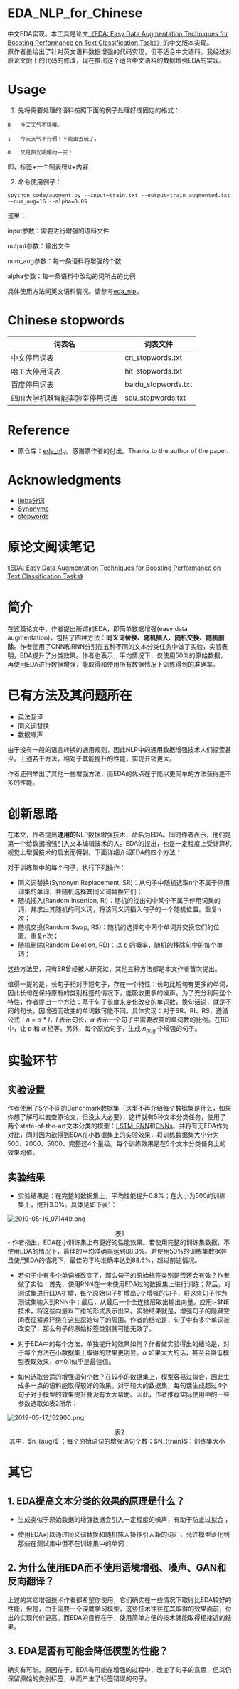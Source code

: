 # EDA_NLP_for_Chinese

中文EDA实现。本工具是论文[《EDA: Easy Data Augmentation Techniques for Boosting Performance on Text Classification Tasks》](https://arxiv.org/abs/1901.11196)的中文版本实现。  
原作者虽给出了针对英文语料数据增强的代码实现，但不适合中文语料。我经过对原论文附上的代码的修改，现在推出这个适合中文语料的数据增强EDA的实现。


# Usage

1. 先将需要处理的语料按照下面的例子处理好成固定的格式：
```
0	今天天气不错哦。

1	今天天气不行啊！不能出去玩了。

0	又是阳光明媚的一天！
```


即，标签+一个制表符\t+内容

2. 命令使用例子：

`$python code/augment.py --input=train.txt --output=train_augmented.txt --num_aug=16 --alpha=0.05`

这里：

input参数：需要进行增强的语料文件

output参数：输出文件

num_aug参数：每一条语料将增强的个数

alpha参数：每一条语料中改动的词所占的比例



具体使用方法同英文语料情况。请参考[eda_nlp](https://github.com/jasonwei20/eda_nlp)。



# Chinese stopwords

| 词表名                         | 词表文件            |
| ------------------------------ | ------------------- |
| 中文停用词表                   | cn_stopwords.txt    |
| 哈工大停用词表                 | hit_stopwords.txt   |
| 百度停用词表                   | baidu_stopwords.txt |
| 四川大学机器智能实验室停用词库 | scu_stopwords.txt   |



# Reference

- 原仓库：[eda_nlp](https://github.com/jasonwei20/eda_nlp)。感谢原作者的付出。Thanks to the author of the paper.



# Acknowledgments

- [jieba分词](https://github.com/fxsjy/jieba)
- [Synonyms](https://github.com/huyingxi/Synonyms)
- [stopwords](https://github.com/goto456/stopwords)





# 原论文阅读笔记  

[《EDA: Easy Data Augmentation Techniques for Boosting Performance on Text Classification Tasks》](https://arxiv.org/abs/1901.11196)


# 简介


在这篇论文中，作者提出所谓的EDA，即简单数据增强(easy data augmentation)，包括了四种方法：**同义词替换、随机插入、随机交换、随机删除**。作者使用了CNN和RNN分别在五种不同的文本分类任务中做了实验，实验表明，EDA提升了分类效果。作者也表示，平均情况下，仅使用50%的原始数据，再使用EDA进行数据增强，能取得和使用所有数据情况下训练得到的准确率。

 

# 已有方法及其问题所在

- 英法互译
- 同义词替换
- 数据噪声

由于没有一般的语言转换的通用规则，因此NLP中的通用数据增强技术人们探索甚少。上述若干方法，相对于其能提升的性能，实现开销更大。

作者还列举出了其他一些增强方法，而EDA的优点在于能以更简单的方法获得差不多的性能。

 

# 创新思路

在本文，作者提出**通用的**NLP数据增强技术，命名为EDA。同时作者表示，他们是第一个给数据增强引入文本编辑技术的人。EDA的提出，也是一定程度上受计算机视觉上增强技术的启发而得到。下面详细介绍EDA的四个方法：

对于训练集中的每个句子，执行下列操作：

- 同义词替换(Synonym Replacement, SR)：从句子中随机选取n个不属于停用词集的单词，并随机选择其同义词替换它们；
- 随机插入(Random Insertion, RI)：随机的找出句中某个不属于停用词集的词，并求出其随机的同义词，将该同义词插入句子的一个随机位置。重复n次；
- 随机交换(Random Swap, RS)：随机的选择句中两个单词并交换它们的位置。重复n次；
- 随机删除(Random Deletion, RD)：以 $p$ 的概率，随机的移除句中的每个单词；

这些方法里，只有SR曾经被人研究过，其他三种方法都是本文作者首次提出。

值得一提的是，长句子相对于短句子，存在一个特性：长句比短句有更多的单词，因此长句在保持原有的类别标签的情况下，能吸收更多的噪声。为了充分利用这个特性，作者提出一个方法：基于句子长度来变化改变的单词数，换句话说，就是不同的句长，因增强而改变的单词数可能不同。具体实现：对于SR、RI、RS，遵循公式：$n$ = $\alpha$ * $l$，$l$ 表示句长，$\alpha$ 表示一个句子中需要改变的单词数的比例。在RD中，让 $p$ 和 $\alpha$ 相等。另外，每个原始句子，生成 $n_{aug}$ 个增强的句子。

 

# 实验环节

## 实验设置

作者使用了5个不同的Benchmark数据集（这里不再介绍每个数据集是什么，如果你想了解可以去查原论文，但没太大必要），这样就有5种文本分类任务，使用了两个state-of-the-art文本分类的模型：[LSTM-RNN](https://arxiv.org/abs/1605.05101)和[CNNs](https://arxiv.org/abs/1408.5882)。并将有无EDA作为对比，同时因为欲得到EDA在小数据集上的实验效果，将训练数据集大小分为500、2000、5000、完整这4个量级。每个训练效果是在5个文本分类任务上的效果均值。

## 实验结果

- 实验结果是：在完整的数据集上，平均性能提升0.8%；在大小为500的训练集上，提升3.0%。具体见如下表1：


![2019-05-16_071449.png](https://i.loli.net/2019/05/16/5cdd0e15105fd83061.png)
<center>表1</center>
- 作者指出，EDA在小训练集上有更好的性能效果。若使用完整的训练集数据，不使用EDA的情况下，最佳的平均准确率达到88.3%。若使用50%的训练集数据并且使用EDA的情况下，最佳的平均准确率达到88.6%，超过前述情况。

- 若句子中有多个单词被改变了，那么句子的原始标签类别是否还会有效？作者做了实验：首先，使用RNN在一未使用EDA过的数据集上进行训练；然后，对测试集进行EDA扩增，每个原始句子扩增出9个增强的句子，将这些句子作为测试集输入到RNN中；最后，从最后一个全连接层取出输出向量。应用t-SNE技术，将这些向量以二维的形式表示出来。实验结果就是，增强句子的隐藏空间表征紧紧环绕在这些原始句子的周围。作者的结论是，句子中有多个单词被改变了，那么句子的原始标签类别就可能无效了。

- 对于EDA中的每个方法，单独提升的效果如何？作者做实验得出的结论是，对于每个方法在小数据集上取得的效果更明显。$\alpha$ 如果太大的话，甚至会降低模型表现效果，$\alpha$=0.1似乎是最佳值。

- 如何选取合适的增强语句个数？在较小的数据集上，模型容易过拟合，因此生成多一点的语料能取得较好的效果。对于较大的数据集，每句话生成超过4个句子对于模型的效果提升就没有太大帮助。因此，作者推荐实际使用中的一些参数选取如表2所示：

![2019-05-17_152900.png](https://i.loli.net/2019/05/17/5cde62e5a4c5a76804.png)
<center>表2</center>
​		其中，$n_{aug}$ ：每个原始语句的增强语句个数；$N_{train}$：训练集大小



# 其它

## 1. EDA提高文本分类的效果的原理是什么？

- 生成类似于原始数据的增强数据会引入一定程度的噪声，有助于防止过拟合；

- 使用EDA可以通过同义词替换和随机插入操作引入新的词汇，允许模型泛化到那些在测试集中但不在训练集中的单词；

## 2. 为什么使用EDA而不使用语境增强、噪声、GAN和反向翻译？

上述的其它增强技术作者都希望你使用，它们确实在一些情况下取得比EDA较好的性能，但是，由于需要一个深度学习模型，这些技术往往在其取得的效果面前，付出的实现代价更高。而EDA的目标在于，使用简单方便的技术就能取得相接近的结果。

## 3. EDA是否有可能会降低模型的性能？

确实有可能。原因在于，EDA有可能在增强的过程中，改变了句子的意思，但其仍保留原始的类别标签，从而产生了标签错误的句子。  
